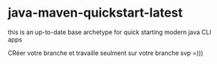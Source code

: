 # java-maven-quickstart-latest

 this is an up-to-date base archetype for quick starting modern java CLI apps 
 
 CRéer votre branche et travaille seulment sur votre branche svp =)))
